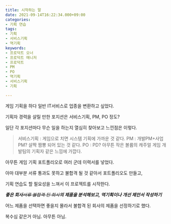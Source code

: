 ```yaml
---
title: 시작하는 말
date: 2021-09-14T16:22:34.000+09:00
categories:
- 기획 연습
tags:
- 기획
- 서비스기획
- 역기획
keywords:
- 프로덕트 오너
- 프로덕트 매니저
- 프로덕트
- PM
- PO
- 역기획
- 서비스기획
- 기획

---
```

게임 기획을 하다 일반 IT서비스로 업종을 변환하고 싶었다.

기획자 경력을 살릴 만한 포지션은 서비스기획, PM, PO 정도?

일단 각 포지션마다 무슨 일을 하는지 열심히 찾아보고 느낀점은 이렇다.

> 서비스기획 : 게임으로 치면 시스템 기획에 가까운 것 같다.
> PM : 개발PM+사업PM? 살짝 짬뽕 되어 있는 것 같다.
> PO : PD? 아무튼 작은 볼륨의 캐주얼 게임 개발팀의 기획자 같은 느낌에 가깝다.

아무튼 게임 기획 포트폴리오로 여러 군데 이력서를 넣었다.

아마 대부분 서류 통과도 못하고 불합격 될 것 같아서 포트폴리오도 만들고,

기획 연습도 할 필요성을 느껴서 이 프로젝트를 시작한다.

**_좋은 회사_**_~~서류 불합격 된 회사~~**의 제품을 분석해보고, 역기획이나 개선 제안서 작성하기**_

어느 제품을 선택하면 좋을지 몰라서 불합격 된 회사의 제품을 선정하기로 했다.

복수심 같은거 아님. 아무튼 아님.